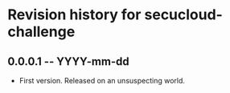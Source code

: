 # Revision history for secucloud-challenge

## 0.0.0.1 -- YYYY-mm-dd

* First version. Released on an unsuspecting world.
